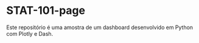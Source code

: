# STAT-101-page

Este repositório é uma amostra de um dashboard desenvolvido em Python com Plotly e Dash.

